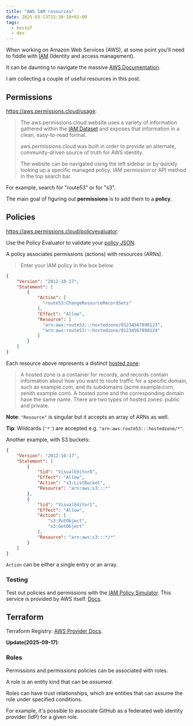 ```yaml
---
title: "AWS IAM resources"
date: 2025-03-13T15:30:10+01:00
tags:
  - bestof
  - dev
---
```


When working on Amazon Web Services (AWS), at some point you'll need to fiddle
with [IAM](https://en.wikipedia.org/wiki/Identity_and_access_management)
(Identity and access management).

It can be daunting to navigate the massive [AWS
Documentation](https://docs.aws.amazon.com/iam/).

I am collecting a couple of useful resources in this post.

## Permissions

https://aws.permissions.cloud/usage:

> The aws.permissions.cloud website uses a variety of information gathered
> within the [IAM Dataset](https://github.com/iann0036/iam-dataset) and exposes
> that information in a clean, easy-to-read format.
>
> aws.permissions.cloud was built in order to provide an alternate,
> community-driven source of truth for AWS identity.
>
> The website can be navigated using the left sidebar or by quickly looking up a
> specific managed policy, IAM permission or API method in the top search bar.

For example, search for "route53" or for "s3".

The main goal of figuring out **permissions** is to add them to a **policy**.

## Policies

https://aws.permissions.cloud/policyevaluator:

Use the Policy Evaluator to validate your [policy
JSON](https://docs.aws.amazon.com/IAM/latest/UserGuide/reference_policies_elements_resource.html).

A policy associates permissions (actions) with resources (ARNs).

> Enter your IAM policy in the box below.

```json
{
    "Version": "2012-10-17",
    "Statement": [
        {
            "Action": [
              "route53:ChangeResourceRecordSets"
            ],
            "Effect": "Allow",
            "Resource": [
              "arn:aws:route53:::hostedzone/01234567890123",
              "arn:aws:route53:::hostedzone/01234567890124"
            ]
        }
    ]
}
```

Each resource above represents a distinct [hosted zone](https://docs.aws.amazon.com/Route53/latest/DeveloperGuide/hosted-zones-working-with.html):

> A hosted zone is a container for records, and records contain information
> about how you want to route traffic for a specific domain, such as
> example.com, and its subdomains (acme.example.com, zenith.example.com). A
> hosted zone and the corresponding domain have the same name. There are two
> types of hosted zones: public and private.

**Note**: `"Resource"` is singular but it accepts an array of ARNs as well.

**Tip**: Wildcards (`'*'`) are accepted e.g. `"arn:aws:route53:::hostedzone/*"`.

Another example, with S3 buckets:

```json
{
    "Version": "2012-10-17",
    "Statement": [
        {
            "Sid": "VisualEditor0",
            "Effect": "Allow",
            "Action": "s3:ListBucket",
            "Resource": "arn:aws:s3:::*"
        },
        {
            "Sid": "VisualEditor1",
            "Effect": "Allow",
            "Action": [
                "s3:PutObject",
                "s3:GetObject"
            ],
            "Resource": "arn:aws:s3:::*/*"
        }
    ]
}
```

`Action` can be either a single entry or an array.

### Testing

Test out policies and permissions with the [IAM Policy
Simulator](https://policysim.aws.amazon.com/). This service is provided by AWS
itself.
[Docs](https://docs.aws.amazon.com/IAM/latest/UserGuide/access_policies_testing-policies.html).

## Terraform

Terraform Registry: [AWS Provider Docs](https://registry.terraform.io/providers/hashicorp/aws/latest/docs).

**Update(2025-09-17)**:

### Roles

Permissions and permissions policies can be associated with roles.

A role is an entity kind that can be _assumed_.

Roles can have trust relationships, which are entities that can assume the role under specified conditions.

For example, it's possible to associate GitHub as a federated web identity provider (IdP) for a given role.
